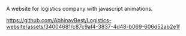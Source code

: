 A website for logistics company with javascript animations.



https://github.com/AbhinavBest/Logistics-website/assets/34004681/c87c9af4-3837-4d48-b069-606d52ab2e1f

